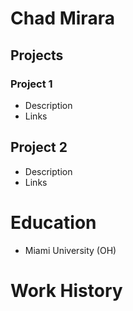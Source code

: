 #  Chad Mirara



## Projects
### Project 1
- Description
- Links


## Project 2
- Description
- Links

# Education
- Miami University (OH)


# Work History
##
##
##
##
##
##


























































